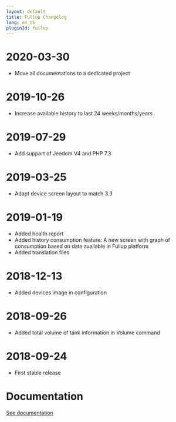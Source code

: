 ```yaml
---
layout: default
title: Fullup Changelog
lang: en_US
pluginId: fullup
---
```


# 2020-03-30

- Move all documentations to a dedicated project

# 2019-10-26

- Increase available history to last 24 weeks/months/years

# 2019-07-29

- Add support of Jeedom V4 and PHP 7.3

# 2019-03-25

- Adapt device screen layout to match 3.3

# 2019-01-19

- Added health report
- Added history consumption feature: A new screen with graph of consumption based on data available in Fullup platform
- Added translation files

# 2018-12-13

- Added devices image in configuration

# 2018-09-26

- Added total volume of tank information in Volume command

# 2018-09-24

- First stable release

# Documentation

[See documentation]({{site.baseurl}}/{{page.pluginId}}/{{page.lang}})
